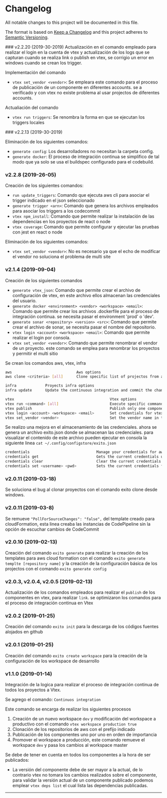 # Changelog

All notable changes to this project will be documented in this file.

The format is based on [Keep a Changelog](http://keepachangelog.com/en/1.0.0/)
and this project adheres to [Semantic Versioning](http://semver.org/spec/v2.0.0.html).

### v2.2.20 (2019-30-2019)
Actualización en el comando empleado para realizar el login en la cuenta de vtex y actualización de los logs que se capturan cuando se realiza link o publish en vtex, se corrigio un error en windows cuando se crean los trigger.

Implementación del comando

- `vtex set_vendor <vendor>`: Se empleara este comando para el proceso de publicación de un componente en diferentes accounts. se a verificado y con vtex no existe problema al usar projectos de diferentes accounts.

Actualiación del comando

- `vtex run triggers`: Se renombra la forma en que se ejecutan los triggers locales

### v2.2.13 (2019-30-2019)

Eliminación de los siguientes comandos:

- `generate config`: Los desarrolladores no necesitan la carpeta config.
- `generate docker`: El proceso de integración continua se simplifico de tal modo que ya solo se usa el buildspec configurado para el codebuild.

### v2.2.8 (2019-26-05)

Creación de los siguientes comandos:

- `run update_triggers`: Comando que ejecuta aws cli para asociar el trigger indicado en el json seleccionado
- `generate trigger <arn>`: Comando que genera los archivos empleados para asociar los triggers a los codecommit
- `vtex npm_install`: Comando que permite realizar la instalación de las dependencias en los proyectos de react o node
- `vtex coverage`: Comando que permite configurar y ejecutar las pruebas con jest en react o node

Eliminación de los siguientes comandos:

- `vtex set_vendor <vendor>`: No es necesario ya que el echo de modificar el vendor no soluciona el problema de multi site

### v2.1.4 (2019-09-04)

Creación de los siguientes comandos

- `generate vtex_json`: Comando que permite crear el archivo de configuración de vtex, en este archivo ellos almacenan las credenciales del usuario.
- `generate docker <environment> <vendor> <workspace> <email>`: Comando que permite crear los archivos .dockerfile para el proceso de integración continua. se necesita pasar el environment 'prod' o 'dev'.
- `generate sonar <repository> <version> <src>`: Comando que permite crear el archivo de sonar, se necesita pasar el nombre del repositorio.
- `vtex login <account> <workspace> <email>`: Comando que permite realizar el login por consola.
- `vtex set_vendor <vendor>`: Comando que permite renombrar el vendor de un proyecto. este comando se emplea para renombrar los proyectos y permitir el multi sitio

Se crean los comandos aws, vtex, infra

```bash
aws                             Aws options
aws clone <criteria> [all]      Clone specific list of projectos from aws, if your add the option <all>
```

```bash
infra             Proyects infra options
infra update      Update the continuous integration and commit the changes.
```

```bash
vtex                                           Vtex options
vtex run <command> [all]                       Execute specific command from vtex, the current commands suport is: <link>, <publish>
vtex publish                                   Publish only one component into Vtex
vtex login <account> <workspace> <email>       Set credentials for vtex in the config file from vtex
vtex set_vendor <vendor>                       Set the vendor name in the manifest file
```

Se realizo una mejora en el almacenamiento de las credenciales. ahora se genera un archivo exito.json donde se almacenan las credenciales. para visualizar el contenido de este archivo pueden ejecutar en consola la siguiente linea `cat ~/.config/configstore/exito.json`

```bash
credentials                              Manage your credentials for aws
credentials get                          Gets the current credentials used in aws
credentials clear                        Clear the current credentials used in aws
credentials set <username> <pwd>         Sets the current credentials for aws
```

### v2.0.11 (2019-03-18)

Se soluciona el bug al clonar proyectos con el comando exito clone desde windows.

### v2.0.11 (2019-03-8)

Se remueve `"PollForSourceChanges": "false",` del template creado para cloudFormation, esta linea creaba las instancias de CodePipeline sin la opción de escuchar cambios de CodeCommit

### v2.0.10 (2019-02-13)

Creación del comando `exito generate` para realizar la creación de los templates para aws cloud formation con el comando `exito generate templte [repository name]` y la creación de la configuración básica de los projectos con el comando `exito generate config`

### v2.0.3, v2.0.4, v2.0.5 (2019-02-13)

Actualización de los comandos empleados para realizar el `publish` de los componentes en vtex, para realizar `link`. se optimizaron los comandos para el proceso de integración continua en Vtex

### v2.0.2 (2019-01-25)

Creación del comando `exito init` para la descarga de los códigos fuentes alojados en github

### v2.0.1 (2019-01-25)

Creación del comando `exito create workspace` para la creación de la configuración de los workspace de desarrollo

### v1.1.0 (2019-01-14)

Integración de la logica para realizar el proceso de integración continua de todos los proyectos a Vtex.

Se agrego el comando: `Continuos integration`

Este comando se encarga de realizar los siguientes procesos

1. Creación de un nuevo workspace `dev` y modificación del workspace a productivo con el comando `vtex workspace production true`
2. Clonación de los repositorios de aws con el prefijo indicado
3. Publicación de los componentes uno por uno en orden de importancia
4. Promover el workspace a producción, este comando remueve el workspace `dev` y pasa los cambios al workspace master

Se debe de tener en cuenta en todos los componentes a la hora de ser publicados:

- La versión del componente debe de ser mayor a la actual, de lo contrario vtex no tomara los cambios realizados sobre el componente, para validar la versión actual de un componente publicado podemos emplear `vtex deps list` el cual lista las dependencias publicadas.

---
